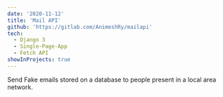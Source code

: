 ```yaml
---
date: '2020-11-12'
title: 'Mail API'
github: 'https://gitlab.com/AnimeshRy/mailapi'
tech:
  - Django 3
  - Single-Page-App
  - Fetch API
showInProjects: true
---
```


Send Fake emails stored on a database to people present in a local area network.
